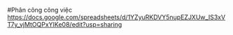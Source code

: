 #Phân công công việc
https://docs.google.com/spreadsheets/d/1YZyuRKDVY5nupEZJXUw_IS3xVT7y_vjMtOQPxYIKe08/edit?usp=sharing
